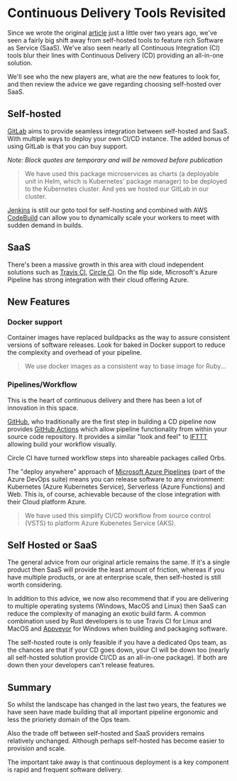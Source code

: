 # Continuous Delivery Tools Revisited

Since we wrote the original [article](https://www.madetech.com/blog/continuous-delivery-tools) just a little over two years ago, we've seen a fairly big shift away from self-hosted tools to feature rich Software as Service (SaaS). We've also seen nearly all Continuous Integration (CI) tools blur their lines with Continuous Delivery (CD) providing an all-in-one solution.

We'll see who the new players are, what are the new features to look for, and then review the advice we gave regarding choosing self-hosted over SaaS.

## Self-hosted

[GitLab](https://about.gitlab.com/pricing/#self-managed) aims to provide seamless integration between self-hosted and SaaS. With multiple ways to deploy your own CI/CD instance. The added bonus of using GitLab is that you can buy support.

*Note: Block quotes are temporary and will be removed before publication*

> We have used this package microservices as charts (a deployable unit in Helm, which is Kubernetes' package manager) to be deployed to the Kubernetes cluster. And yes we hosted our GitLab in our cluster.

[Jenkins](https://jenkins.io/) is still our goto tool for self-hosting and combined with AWS [CodeBuild](https://aws.amazon.com/codebuild/) can allow you to dynamically scale your workers to meet with sudden demand in builds.

## SaaS

There's been a massive growth in this area with cloud independent solutions such as [Travis CI](https://travis-ci.org/), [Circle CI](https://circleci.com/). On the flip side, Microsoft's Azure Pipeline has strong integration with their cloud offering Azure.

## New Features

### Docker support

Container images have replaced buildpacks as the way to assure consistent versions of software releases. Look for baked in Docker support to reduce the complexity and overhead of your pipeline.

> We use docker images as a consistent way to base image for Ruby...

### Pipelines/Workflow

This is the heart of continuous delivery and there has been a lot of innovation in this space.

[GitHub](https://github.com/), who traditionally are the first step in building a CD pipeline now provides [GitHub Actions](https://developer.github.com/actions/) which allow pipeline functionality from within your source code repository. It provides a similar "look and feel" to [IFTTT](https://ifttt.com/) allowing build your workflow visually.

Circle CI have turned workflow steps into shareable packages called Orbs.

The "deploy anywhere" approach of [Microsoft Azure Pipelines](https://azure.microsoft.com/en-us/services/devops/pipelines/) (part of the Azure DevOps suite) means you can release software to any environment: Kubernetes (Azure Kubernetes Service),  Serverless (Azure Functions) and Web. This is, of course, achievable because of the close integration with their Cloud platform Azure.

> We have used this simplify CI/CD workflow from source control (VSTS) to platform Azure Kubenetes Service (AKS).

## Self Hosted or SaaS

The general advice from our original article remains the same. If it's a single product then SaaS will provide the least amount of friction, whereas if you have multiple products, or are at enterprise scale, then self-hosted is still worth considering.

In addition to this advice, we now also recommend that if you are delivering to multiple operating systems (Windows, MacOS and Linux) then SaaS can reduce the complexity of managing an exotic build farm. A common combination used by Rust developers is to use Travis CI for Linux and MacOS and [Appveyor](https://duckduckgo.com/?q=appveyor&t=ffab&ia=web) for Windows when building and packaging software.

The self-hosted route is only feasible if you have a dedicated Ops team, as the chances are that if your CD goes down, your CI will be down too (nearly all self-hosted solution provide CI/CD as an all-in-one package). If both are down then your developers can't release features.

## Summary

So whilst the landscape has changed in the last two years, the features we have seen have made building that all important pipeline ergonomic and less the prioriety domain of the Ops team.

Also the trade off between self-hosted and SaaS providers remains relatively unchanged. Although perhaps self-hosted has become easier to provision and scale.

The important take away is that continuous deployment is a key component is rapid and frequent software delivery.